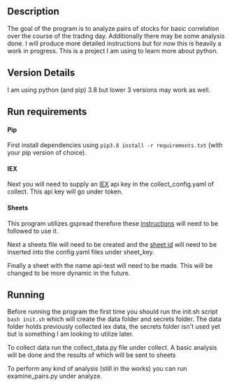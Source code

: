 ## Description

The goal of the program is to analyze pairs of stocks for basic correlation over the course of the trading day. Additionally there may be some analysis done. I will produce more detailed instructions but for now this is heavily a work in progress. This is a project I am using to learn more about python.

## Version Details

I am using python (and pip) 3.8 but lower 3 versions may work as well.

## Run requirements

#### Pip
First install dependencies using `pip3.8 install -r requirements.txt` (with your pip version of choice).

#### IEX
Next you will need to supply an [IEX](https://iexcloud.io/docs/api/) api key in the collect_config.yaml of collect. This api key will go under token.

#### Sheets

This program utilizes gspread therefore these [instructions](https://gspread.readthedocs.io/en/latest/oauth2.html#for-end-users-using-oauth-client-id) will need to be followed to use it.

Next a sheets file will need to be created and the [sheet id](https://developers.google.com/sheets/api/guides/concepts#spreadsheet_id) will need to be inserted into the config.yaml files under sheet_key.

Finally a sheet with the name api-test will need to be made. This will be changed to be more dynamic in the future.

## Running
Before running the program the first time you should run the init.sh script `bash init.sh` which will create the data folder and secrets folder. The data folder holds previously collected iex data, the secrets folder isn't used yet but is something I am looking to utilize later.

To collect data run the collect_data.py file under collect. A basic analysis will be done and the results of which will be sent to sheets

To perform any kind of analysis (still in the works) you can run examine_pairs.py under analyze.
